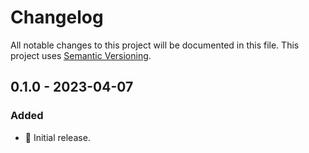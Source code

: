 # Changelog

All notable changes to this project will be documented in this file.
This project uses [Semantic Versioning](https://semver.org/spec/v2.0.0.html).

## 0.1.0 - 2023-04-07

### Added

- 🎉 Initial release.
